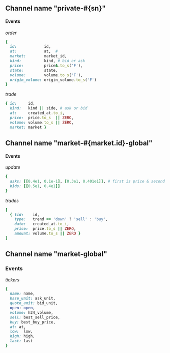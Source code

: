 ## Channel name "private-#{sn}"

#### Events

*order*
```ruby
{
  id:            id,
  at:            at,  # 
  market:        market_id,
  kind:          kind, # bid or ask
  price:         price&.to_s('F'),
  state:         state,
  volume:        volume.to_s('F'),
  origin_volume: origin_volume.to_s('F')
}
```

*trade*
```ruby
{ id:     id,
  kind:   kind || side, # ask or bid
  at:     created_at.to_i,
  price:  price.to_s  || ZERO,
  volume: volume.to_s || ZERO,
  market: market }

```

## Channel name "market-#{market.id}-global"

#### Events 

*update*


```ruby
{
  asks: [[0.4e1, 0.1e-1], [0.3e1, 0.401e1]], # first is price & second is total volume
  bids: [[0.5e1, 0.4e1]]
}
```

*trades*

```ruby
[
  { tid:    id,
    type:   trend == 'down' ? 'sell' : 'buy',
    date:   created_at.to_i,
    price:  price.to_s || ZERO,
    amount: volume.to_s || ZERO }
]
```

## Channel name "market-global"

### Events

*tickers*

```ruby
{
  name: name,
  base_unit: ask_unit,
  quote_unit: bid_unit,
  open: open,
  volume: h24_volume,
  sell: best_sell_price,
  buy: best_buy_price,
  at: at,
  low:  low,
  high: high,
  last: last
}

```
